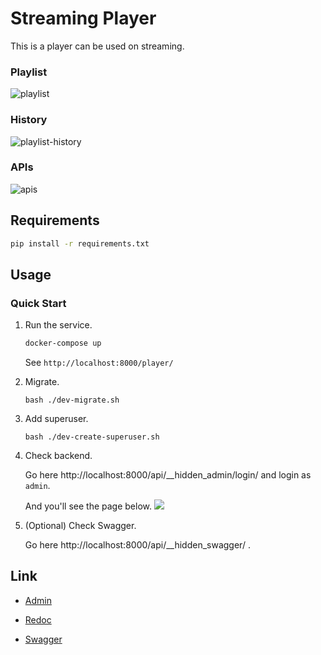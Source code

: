 # Streaming Player

This is a player can be used on streaming.

### Playlist

![playlist](https://user-images.githubusercontent.com/10178964/213933850-a9dfa041-7d69-4600-8e18-b8b71f026157.png)

### History

![playlist-history](https://user-images.githubusercontent.com/10178964/213933824-d1545650-901a-4934-a0ea-3cde8ae7b311.png)

### APIs

![apis](https://user-images.githubusercontent.com/10178964/214282464-f4de87b8-ae31-4ed5-9050-b10cb8afa090.png)

## Requirements

```bash
pip install -r requirements.txt
```

## Usage

### Quick Start

1. Run the service.

   ```bat
   docker-compose up
   ```

   See `http://localhost:8000/player/`

2. Migrate.

   ```
   bash ./dev-migrate.sh
   ```

3. Add superuser.

   ```
   bash ./dev-create-superuser.sh
   ```

4. Check backend.

   Go here http://localhost:8000/api/\_\_hidden_admin/login/ and login as `admin`.
   
   And you'll see the page below.
   ![](https://user-images.githubusercontent.com/10178964/218362625-839d20df-8350-4082-a25f-501cad8824d8.png)

5. (Optional) Check Swagger.

   Go here http://localhost:8000/api/\_\_hidden_swagger/ .



## Link

- [Admin](http://localhost:8000/api/__hidden_admin)

- [Redoc](http://localhost:8000/api/__hidden_redoc)

- [Swagger](http://localhost:8000/api/__hidden_swagger)
